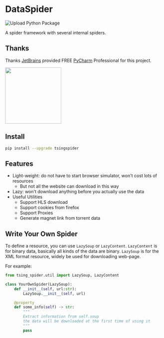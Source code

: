 # DataSpider

![Upload Python Package](https://github.com/TsingJyujing/DataSpider/workflows/Upload%20Python%20Package/badge.svg)

A spider framework with several internal spiders.

## Thanks

Thanks [JetBrains](https://www.jetbrains.com/?from=yifan.yuan) provided FREE [PyCharm](https://www.jetbrains.com/pycharm/?from=yifan.yuan) Professional for this project.

[<img src=".jetbrains/jetbrains.png" width="180">](https://www.jetbrains.com/?from=yifan.yuan)

## Install

```bash
pip install --upgrade tsingspider
```

## Features

- Light-weight: do not have to start browser simulator, won't cost lots of resources
    - But not all the website can download in this way
- Lazy: won't download anything before you actually use the data
- Useful Utilities
    - Support HLS download
    - Support cookies from firefox
    - Support Proxies
    - Generate magnet link from torrent data

## Write Your Own Spider

To define a resource, you can use `LazySoup` or `LazyContent`.
`LazyContent` is for binary data, basically all kinds of the data are binary.
`LazySoup` is for the XML format resource, widely be used for downloading web-page.

For example:

```python
from tsing_spider.util import LazySoup, LazyContent

class YourOwnSpider(LazySoup):
    def __init__(self, url:str):
        LazySoup.__init__(self, url)

    @property
    def some_info(self) -> str:
        """
        Extract information from self.soup
        the data will be downloaded at the first time of using it
        """
        pass
```

